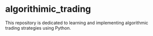 # algorithimic_trading
This repository is dedicated to learning and implementing algorithmic trading strategies using Python.
